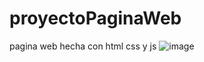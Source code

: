 # proyectoPaginaWeb
pagina web hecha con html css y js
![image](https://user-images.githubusercontent.com/108702192/236353813-b1e7bc8b-cc8c-4276-a1a4-d4465b87142e.png)
